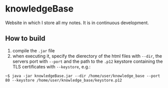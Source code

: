 # knowledgeBase

Website in which I store all my notes. It is in continuous development. 

## How to build

1. compile the `.jar` file
2. when executing it, specify the dierectory of the html files with `--dir`, the servers port with `--port` and the path to the `.p12` keystore containing the TLS certificates with `--keystore`, e.g.:
```
~$ java -jar knowledgeBase.jar --dir /home/user/knowledge_base --port 80 --keystore /home/user/knowledge_base/keystore.p12
```


